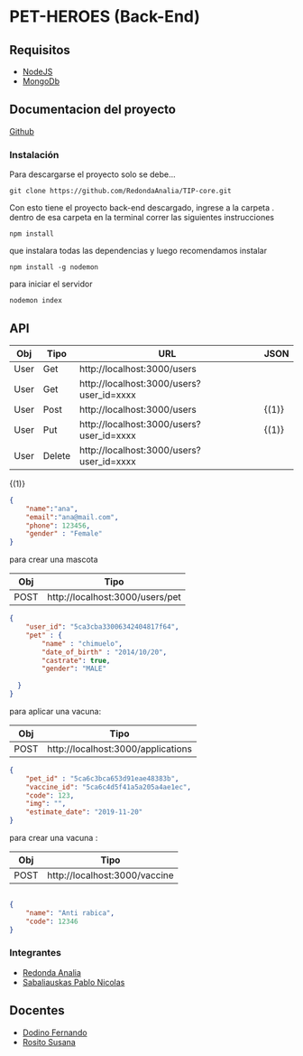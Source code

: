 # PET-HEROES (Back-End)

## Requisitos

- [NodeJS](https://nodejs.org/es/)
- [MongoDb](https://www.mongodb.com/)


## Documentacion del proyecto

[Github](https://github.com/RedondaAnalia/TIP-documentation.git)

### Instalación

Para descargarse el proyecto solo se debe...

```
git clone https://github.com/RedondaAnalia/TIP-core.git
```
Con esto tiene el proyecto back-end descargado, ingrese a la carpeta .
dentro de esa carpeta en la terminal correr las siguientes instrucciones

```
npm install
```
que instalara todas las dependencias y luego recomendamos instalar

```
npm install -g nodemon
```
para iniciar el servidor
```
nodemon index
```

## API

| Obj | Tipo | URL | JSON
| ------ | ------ |------|-------
| User | Get | http://localhost:3000/users |  |
| User | Get | http://localhost:3000/users?user_id=xxxx  |  |
| User | Post | http://localhost:3000/users | {(1)} |
| User | Put | http://localhost:3000/users?user_id=xxxx | {(1)}
| User | Delete | http://localhost:3000/users?user_id=xxxx | 


{(1)} 
```json
{
	"name":"ana",
	"email":"ana@mail.com",
	"phone": 123456,
	"gender" : "Female"
}
```
para crear una mascota

| Obj | Tipo |
|-----|------|
| POST | http://localhost:3000/users/pet |

```json
{
	"user_id": "5ca3cba33006342404817f64",
	"pet" : {
		"name" : "chimuelo",
		"date_of_birth" : "2014/10/20",
		"castrate": true,
		"gender": "MALE"
		
  }
}
```
para aplicar una vacuna:

| Obj | Tipo |
|-----|------|
| POST | http://localhost:3000/applications |

```json
{
	"pet_id" : "5ca6c3bca653d91eae48383b",
	"vaccine_id": "5ca6c4d5f41a5a205a4ae1ec",
	"code": 123,
	"img": "",
	"estimate_date": "2019-11-20"
}
```

para crear una vacuna : 

| Obj | Tipo |
|-----|------|
| POST | http://localhost:3000/vaccine |

```json

{
	"name": "Anti rabica",
	"code": 12346
}
```

### Integrantes

-   [Redonda Analia](https://github.com/RedondaAnalia)  
-   [Sabaliauskas Pablo Nicolas](https://github.com/wisaku)  



## Docentes

- [Dodino Fernando](fernando.dodino@gmail.com)  
- [Rosito Susana](rosito.susana@gmail.com)  
